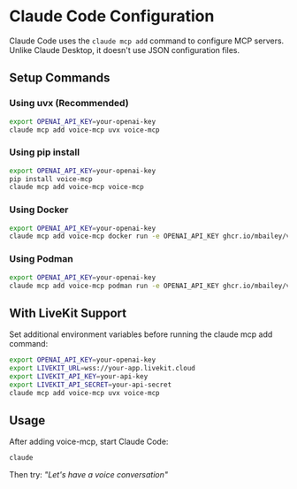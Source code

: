 # Claude Code Configuration

Claude Code uses the `claude mcp add` command to configure MCP servers. Unlike Claude Desktop, it doesn't use JSON configuration files.

## Setup Commands

### Using uvx (Recommended)

```bash
export OPENAI_API_KEY=your-openai-key
claude mcp add voice-mcp uvx voice-mcp
```

### Using pip install

```bash
export OPENAI_API_KEY=your-openai-key
pip install voice-mcp
claude mcp add voice-mcp voice-mcp
```

### Using Docker

```bash
export OPENAI_API_KEY=your-openai-key
claude mcp add voice-mcp docker run -e OPENAI_API_KEY ghcr.io/mbailey/voice-mcp:latest
```

### Using Podman

```bash
export OPENAI_API_KEY=your-openai-key
claude mcp add voice-mcp podman run -e OPENAI_API_KEY ghcr.io/mbailey/voice-mcp:latest
```

## With LiveKit Support

Set additional environment variables before running the claude mcp add command:

```bash
export OPENAI_API_KEY=your-openai-key
export LIVEKIT_URL=wss://your-app.livekit.cloud
export LIVEKIT_API_KEY=your-api-key
export LIVEKIT_API_SECRET=your-api-secret
claude mcp add voice-mcp uvx voice-mcp
```

## Usage

After adding voice-mcp, start Claude Code:

```bash
claude
```

Then try: *"Let's have a voice conversation"*